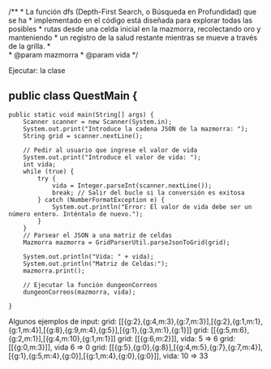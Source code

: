 /**
	 * La función dfs (Depth-First Search, o Búsqueda en Profundidad) que se ha
	 * implementado en el código está diseñada para explorar todas las posibles
	 * rutas desde una celda inicial en la mazmorra, recolectando oro y manteniendo
	 * un registro de la salud restante mientras se mueve a través de la grilla.
	 *  
	 * @param mazmorra
	 * @param vida
	 */

  Ejecutar: la clase

  ## public class QuestMain {

	public static void main(String[] args) {
		Scanner scanner = new Scanner(System.in);
		System.out.print("Introduce la cadena JSON de la mazmorra: ");
		String grid = scanner.nextLine();

		// Pedir al usuario que ingrese el valor de vida
		System.out.print("Introduce el valor de vida: ");
		int vida;
		while (true) {
			try {
				vida = Integer.parseInt(scanner.nextLine());
				break; // Salir del bucle si la conversión es exitosa
			} catch (NumberFormatException e) {
				System.out.println("Error: El valor de vida debe ser un número entero. Inténtalo de nuevo.");
			}
		}
		// Parsear el JSON a una matriz de celdas
		Mazmorra mazmorra = GridParserUtil.parseJsonToGrid(grid);

		System.out.println("Vida: " + vida);
		System.out.println("Matriz de Celdas:");
		mazmorra.print();

		// Ejecutar la función dungeonCorreos
		dungeonCorreos(mazmorra, vida);

	}

Algunos ejemplos de input:
grid: [[{g:2},{g:4,m:3},{g:7,m:3}],[{g:2},{g:1,m:1},{g:1,m:4}],[{g:8},{g:9,m:4},{g:5}],[{g:1},{g:3,m:1},{g:1}]]
grid: [[{g:5,m:6},{g:2,m:1}],[{g:4,m:10},{g:1,m:1}]]
grid: [[{g:6,m:2}]], vida: 5 => 6
grid: [[{g:0,m:3}]], vida 6 => 0
grid: [[{g:5},{g:0},{g:8}],[{g:4,m:5},{g:7},{g:7,m:4}],[{g:1},{g:5,m:4},{g:0}],[{g:1,m:4},{g:0},{g:0}]], vida: 10 => 33
